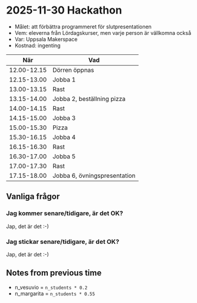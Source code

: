 # 2025-11-30 Hackathon

- Målet: att förbättra programmeret för slutpresentationen
- Vem: eleverna från Lördagskurser, men varje person är vällkomna också
- Var: Uppsala Makerspace
- Kostnad: ingenting

När        |Vad
-----------|----------------------------
12.00-12.15|Dörren öppnas
12.15-13.00|Jobba 1
13.00-13.15|Rast
13.15-14.00|Jobba 2, beställning pizza
14.00-14.15|Rast
14.15-15.00|Jobba 3
15.00-15.30|Pizza
15.30-16.15|Jobba 4
16.15-16.30|Rast
16.30-17.00|Jobba 5
17.00-17.30|Rast
17.15-18.00|Jobba 6, övningspresentation

## Vanliga frågor

### Jag kommer senare/tidigare, är det OK?

Jap, det är det :-)

### Jag stickar senare/tidigare, är det OK?

Jap, det är det :-)

## Notes from previous time

- n_vesuvio = `n_students * 0.2`
- n_margarita = `n_students * 0.55`
